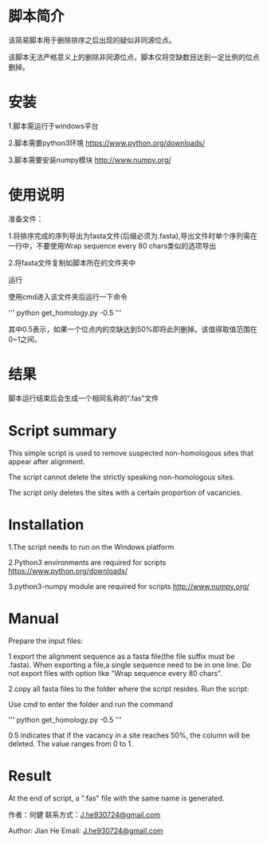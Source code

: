 # 脚本简介
该简易脚本用于删除排序之后出现的疑似非同源位点。

该脚本无法严格意义上的删除非同源位点，脚本仅将空缺数目达到一定比例的位点删掉。

# 安装
1.脚本需运行于windows平台

2.脚本需要python3环境
https://www.python.org/downloads/

3.脚本需要安装numpy模块
http://www.numpy.org/

# 使用说明
准备文件：

1.将排序完成的序列导出为fasta文件(后缀必须为.fasta),导出文件时单个序列需在一行中，不要使用Wrap sequence every 80 chars类似的选项导出

2.将fasta文件复制如脚本所在的文件夹中

运行

使用cmd进入该文件夹后运行一下命令

'''
python get_homology.py -0.5
'''

其中0.5表示，如果一个位点内的空缺达到50%即将此列删掉。该值得取值范围在0~1之间。

# 结果
脚本运行结束后会生成一个相同名称的“.fas”文件


# Script summary
This simple script is used to remove suspected non-homologous sites that appear after alignment.

The script cannot delete the strictly speaking non-homologous sites. 

The script only deletes the sites with a certain proportion of vacancies.


# Installation
1.The script needs to run on the Windows platform

2.Python3 environments are required for scripts
https://www.python.org/downloads/

3.python3-numpy module are required for scripts
http://www.numpy.org/

# Manual
Prepare the input files:

1.export the alignment sequence as a fasta file(the file suffix must be .fasta). When exporting a file,a single sequence need to be in one line. Do not export files with option like "Wrap sequence every 80 chars".

2.copy all fasta files to the folder where the script resides.
Run the script:

Use cmd to enter the folder and run the command

'''
python get_homology.py -0.5
'''

0.5 indicates that if the vacancy in a site reaches 50%, the column will be deleted. The value ranges from 0 to 1.

# Result

At the end of script, a ".fas" file with the same name is generated.










作者：何健
联系方式：J.he930724@gmail.com

Author: Jian He
Email: J.he930724@gmail.com
